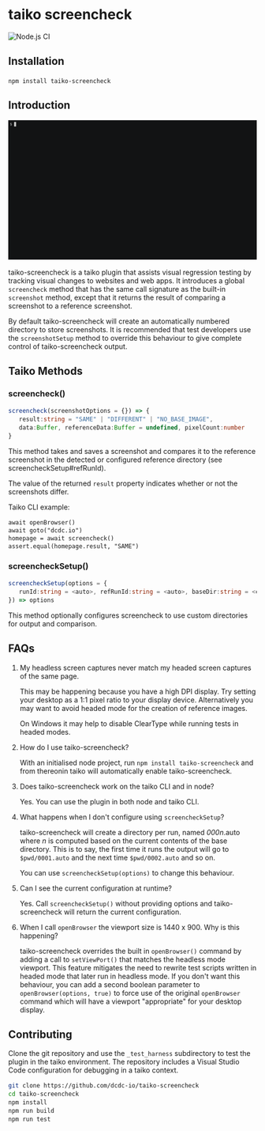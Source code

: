 # taiko screencheck

![Node.js CI](https://github.com/dcdc-io/taiko-screencheck/workflows/Node.js%20CI/badge.svg)

## Installation

`npm install taiko-screencheck`

## Introduction

![taiko-screencheck](https://raw.githubusercontent.com/dcdc-io/taiko-screencheck/master/docs/intro.gif)

taiko-screencheck is a taiko plugin that assists visual regression testing by tracking visual changes to websites and web apps. It introduces a global `screencheck` method that has the same call signature as the built-in `screenshot` method, except that it returns the result of comparing a screenshot to a reference screenshot.

By default taiko-screencheck will create an automatically numbered directory to store screenshots. It is recommended that test developers use the `screenshotSetup` method to override this behaviour to give complete control of taiko-screencheck output.

## Taiko Methods

### screencheck()
```typescript
screencheck(screenshotOptions = {}) => { 
   result:string = "SAME" | "DIFFERENT" | "NO_BASE_IMAGE",
   data:Buffer, referenceData:Buffer = undefined, pixelCount:number 
}
```

This method takes and saves a screenshot and compares it to the reference screenshot in the detected or configured reference directory (see screencheckSetup#refRunId).

The value of the returned `result` property indicates whether or not the screenshots differ.

Taiko CLI example:

```
await openBrowser()
await goto("dcdc.io")
homepage = await screencheck()
assert.equal(homepage.result, "SAME")
```

### screencheckSetup()
```typescript
screencheckSetup(options = { 
   runId:string = <auto>, refRunId:string = <auto>, baseDir:string = <cwd>
}) => options
```

This method optionally configures screencheck to use custom directories for output and comparison.

## FAQs

1. My headless screen captures never match my headed screen captures of the same page.

   This may be happening because you have a high DPI display. Try setting your desktop as a 1:1 pixel ratio to your display device. Alternatively you may want to avoid headed mode for the creation of reference images.

   On Windows it may help to disable ClearType while running tests in headed modes.
   
2. How do I use taiko-screencheck?

   With an initialised node project, run `npm install taiko-screencheck` and from thereonin taiko will automatically enable taiko-screencheck.
   
3. Does taiko-screencheck work on the taiko CLI and in node?

   Yes. You can use the plugin in both node and taiko CLI.
   
4. What happens when I don't configure using `screencheckSetup`?

   taiko-screencheck will create a directory per run, named _000n_.auto where _n_ is computed based on the current contents of the base directory. This is to say, the first time it runs the output will go to `$pwd/0001.auto` and the next time `$pwd/0002.auto` and so on.
   
   You can use `screencheckSetup(options)` to change this behaviour.
   
5. Can I see the current configuration at runtime?

   Yes. Call `screencheckSetup()` without providing options and taiko-screencheck will return the current configuration.

6. When I call `openBrowser` the viewport size is 1440 x 900. Why is this happening?

   taiko-screencheck overrides the built in `openBrowser()` command by adding a call to `setViewPort()` that matches the headless mode viewport. This feature mitigates the need to rewrite test scripts written in headed mode that later run in headless mode. If you don't want this behaviour, you can add a second boolean parameter to `openBrowser(options, true)` to force use of the original `openBrowser` command which will have a viewport "appropriate" for your desktop display.

## Contributing

Clone the git repository and use the `_test_harness` subdirectory to test the plugin in the taiko environment. The repository includes a Visual Studio Code configuration for debugging in a taiko context.

```bash
git clone https://github.com/dcdc-io/taiko-screencheck
cd taiko-screencheck
npm install
npm run build
npm run test
```

